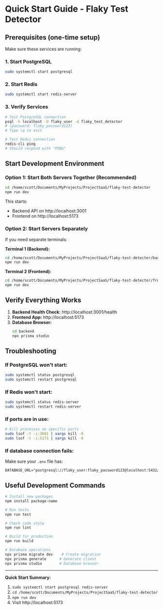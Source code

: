 # Quick Start Guide - Flaky Test Detector

## Prerequisites (one-time setup)
Make sure these services are running:

### 1. Start PostgreSQL
```bash
sudo systemctl start postgresql
```

### 2. Start Redis
```bash
sudo systemctl start redis-server
```

### 3. Verify Services
```bash
# Test PostgreSQL connection
psql -h localhost -U flaky_user -d flaky_test_detector
# (password: flaky_password123)
# Type \q to exit

# Test Redis connection
redis-cli ping
# Should respond with "PONG"
```

## Start Development Environment

### Option 1: Start Both Servers Together (Recommended)
```bash
cd /home/scott/Documents/MyProjects/ProjectSaaS/flaky-test-detector
npm run dev
```

This starts:
- Backend API on http://localhost:3001
- Frontend on http://localhost:5173

### Option 2: Start Servers Separately
If you need separate terminals:

**Terminal 1 (Backend):**
```bash
cd /home/scott/Documents/MyProjects/ProjectSaaS/flaky-test-detector/backend
npm run dev
```

**Terminal 2 (Frontend):**
```bash
cd /home/scott/Documents/MyProjects/ProjectSaaS/flaky-test-detector/frontend
npm run dev
```

## Verify Everything Works

1. **Backend Health Check:** http://localhost:3001/health
2. **Frontend App:** http://localhost:5173
3. **Database Browser:** 
   ```bash
   cd backend
   npx prisma studio
   ```

## Troubleshooting

### If PostgreSQL won't start:
```bash
sudo systemctl status postgresql
sudo systemctl restart postgresql
```

### If Redis won't start:
```bash
sudo systemctl status redis-server
sudo systemctl restart redis-server
```

### If ports are in use:
```bash
# Kill processes on specific ports
sudo lsof -t -i:3001 | xargs kill -9
sudo lsof -t -i:5173 | xargs kill -9
```

### If database connection fails:
Make sure your `.env` file has:
```
DATABASE_URL="postgresql://flaky_user:flaky_password123@localhost:5432/flaky_test_detector"
```

## Useful Development Commands

```bash
# Install new packages
npm install package-name

# Run tests
npm run test

# Check code style
npm run lint

# Build for production
npm run build

# Database operations
npx prisma migrate dev    # Create migration
npx prisma generate      # Generate client
npx prisma studio        # Database browser
```

---

**Quick Start Summary:**
1. `sudo systemctl start postgresql redis-server`
2. `cd /home/scott/Documents/MyProjects/ProjectSaaS/flaky-test-detector`
3. `npm run dev`
4. Visit http://localhost:5173